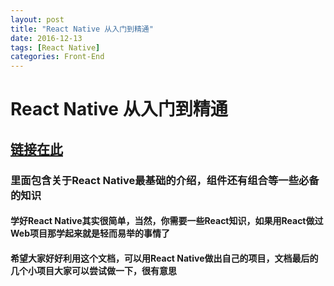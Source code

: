 ```yaml
---
layout: post
title: "React Native 从入门到精通"
date: 2016-12-13
tags: [React Native]
categories: Front-End
---
```


# React Native 从入门到精通

## [链接在此](http://www.reactnativeexpress.com/)

### 里面包含关于React Native最基础的介绍，组件还有组合等一些必备的知识

#### 学好React Native其实很简单，当然，你需要一些React知识，如果用React做过Web项目那学起来就是轻而易举的事情了

#### 希望大家好好利用这个文档，可以用React Native做出自己的项目，文档最后的几个小项目大家可以尝试做一下，很有意思